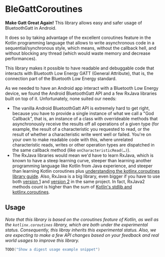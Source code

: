 # BleGattCoroutines
**Make Gatt Great Again!** This library allows easy and safer usage of BluetoothGatt in Android.

It does so by taking advantage of the excellent coroutines feature in the Kotlin programming 
language that allows to write asynchronous code in a sequential/synchronous style, which means, without
the callback hell, and without blocking any thread (which would waste memory and decrease performances).

This library makes it possible to have readable and debuggable code that interacts with
Bluetooth Low Energy GATT (General Attribute), that is, the connection part of the Bluetooth Low Energy standard.

As we needed to have an Android app interact with a Bluetooth Low Energy device, we found the
Android BluetoothGatt API and a few RxJava libraries built on top of it. Unfortunately, none suited our needs:
- The vanilla Android BluetoothGatt API is extremely hard to get right, because you have to provide a single
instance of what we call a "God Callback", that is, an instance of a class with overrideable methods that
asynchronously receive the results off all operations of a given type (for example, the result of a
characteristic you requested to read, or the result of whether a characteristic write went well or failed.
You're on your own to make readable code with this, where unrelated characteristic reads, writes or other
operation types are dispatched in the same callback method (like `onCharacteristicRead(…)`).
- The RxJava libraries would mean we'd have to learn RxJava, which is known to have a steep learning curve,
steeper than learning another programming language like Kotlin from Java experience, and steeper than learning
Kotlin coroutines plus
[understanding the kotlinx.coroutines library guide](https://github.com/Kotlin/kotlinx.coroutines/blob/master/coroutines-guide.md).
Also, RxJava is a big library, even bigger if you have to use both [version 1](http://www.methodscount.com/?lib=io.reactivex%3Arxjava%3A%2B) and [version 2](http://www.methodscount.com/?lib=io.reactivex.rxjava2%3Arxjava%3A%2B) in the same project.
In fact, RxJava2 methods count is higher than the sum of [Kotlin's stdlib and kotlinx.coroutines](http://www.methodscount.com/?lib=org.jetbrains.kotlinx%3Akotlinx-coroutines-android%3A0.20).

## Usage
_Note that this library is based on the coroutines feature of Kotlin, as well as the `kotlinx.coroutines` library,
which are both under the experimental status. Consequently, this libray inherits this experimental status. Also,
we are expecting to make a few API changes based on your feedback and real world usages to improve this library._
```kotlin
TODO("Show a digest usage example snippet")
```
